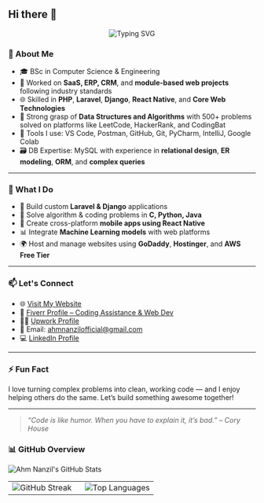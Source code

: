 ## Hi there 👋 

<p align="center">
  <img src="https://readme-typing-svg.herokuapp.com?font=Fira+Code&size=22&duration=3000&pause=1000&color=F700FF&vCenter=true&width=435&lines=I'm+Ahm+Nanzil;Software+Engineer;Full+Stack+Developer;Coding+%7C+Deploying+%7C+Building;Let's+Do+Something+Amazing!" alt="Typing SVG" />
</p>



### 🚀 About Me

- 🎓 BSc in Computer Science & Engineering  
- 💼 Worked on **SaaS, ERP, CRM**, and **module-based web projects** following industry standards  
- 🌐 Skilled in **PHP**, **Laravel**, **Django**, **React Native**, and **Core Web Technologies**  
- 🧠 Strong grasp of **Data Structures and Algorithms** with 500+ problems solved on platforms like LeetCode, HackerRank, and CodingBat  
- 🧰 Tools I use: VS Code, Postman, GitHub, Git, PyCharm, IntelliJ, Google Colab  
- 🗃️ DB Expertise: MySQL with experience in **relational design**, **ER modeling**, **ORM**, and **complex queries**

---

### 💼 What I Do

- 🔧 Build custom **Laravel & Django** applications
- 🧠 Solve algorithm & coding problems in **C, Python, Java**
- 📱 Create cross-platform **mobile apps using React Native**
- 📊 Integrate **Machine Learning models** with web platforms
- 🌍 Host and manage websites using **GoDaddy**, **Hostinger**, and **AWS Free Tier**

---

### 📫 Let's Connect

- 🌐 [Visit My Website](https://ahmnanzil.mooo.com)  
- 💼 [Fiverr Profile – Coding Assistance & Web Dev](https://www.fiverr.com/s/P2WXw3o)  
- 🧑‍💻 [Upwork Profile](https://www.upwork.com/freelancers/~0188c3e0f408323508?mp_source=share)  
- 📧 Email: ahmnanzilofficial@gmail.com  
- 💻 [LinkedIn Profile](https://www.linkedin.com/in/ahmnanzil) 

---
### ⚡ Fun Fact
I love turning complex problems into clean, working code — and I enjoy helping others do the same. Let’s build something awesome together!

---

> *“Code is like humor. When you have to explain it, it’s bad.” – Cory House*

### 📊 GitHub Overview
<table border="0">
   <img src="https://github-readme-stats.vercel.app/api?username=ahm-nanzil&show_icons=true&theme=radical&count_private=true&hide_title=false" alt="Ahm Nanzil's GitHub Stats" />
  <tr>
    <td width="50%">
      <img src="https://streak-stats.demolab.com/?user=ahm-nanzil&theme=radical&hide_border=false" alt="GitHub Streak" />
    </td>
    <td width="50%">
      <img src="https://github-readme-stats.vercel.app/api/top-langs/?username=ahm-nanzil&layout=compact&theme=radical" alt="Top Languages" />
    </td>
  </tr>
</table>


